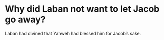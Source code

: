 # Why did Laban not want to let Jacob go away?

Laban had divined that Yahweh had blessed him for Jacob’s sake.
